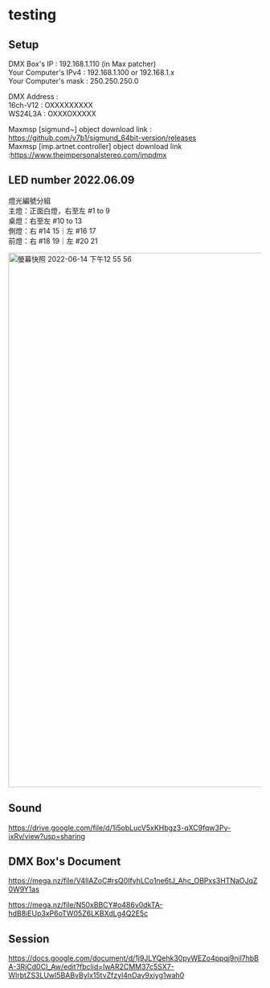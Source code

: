 # testing

## Setup

DMX Box's IP : 192.168.1.110 (in Max patcher)  
Your Computer's IPv4 : 192.168.1.100 or 192.168.1.x  
Your Computer's mask : 250.250.250.0  

DMX Address :   
16ch-V12 : OXXXXXXXXX  
WS24L3A :  OXXXOXXXXX

Maxmsp [sigmund~] object download link : https://github.com/v7b1/sigmund_64bit-version/releases  
Maxmsp [imp.artnet.controller] object download link :https://www.theimpersonalstereo.com/impdmx

## LED number 2022.06.09

燈光編號分組  
主燈：正面白燈，右至左 #1 to 9  
桌燈：右至左 #10 to 13  
側燈：右 #14 15｜左 #16 17  
前燈：右 #18 19｜左 #20 21  


<img width="1062" alt="螢幕快照 2022-06-14 下午12 55 56" src="https://user-images.githubusercontent.com/22651956/173496410-4f99c79b-5a0d-4689-b465-dd74c29f54e9.png">

## Sound

https://drive.google.com/file/d/1i5obLucV5xKHbgz3-qXC9fqw3Py-ixRv/view?usp=sharing

## DMX Box's Document
https://mega.nz/file/V4llAZoC#rsQ0IfvhLCo1ne6tJ_Ahc_OBPxs3HTNaOJqZ0W9Y1as

https://mega.nz/file/N50xBBCY#o486v0dkTA-hdB8iEUp3xP6oTW05Z6LKBXdLg4Q2E5c

## Session

https://docs.google.com/document/d/1j9JLYQehk30pyWEZo4ppqj9njl7hbBA-3RjCd0CI_Aw/edit?fbclid=IwAR2CMM37c5SX7-WlrbtZS3LUwI5BABvByIx15tvZfzyl4nOay9xiyg1wah0
